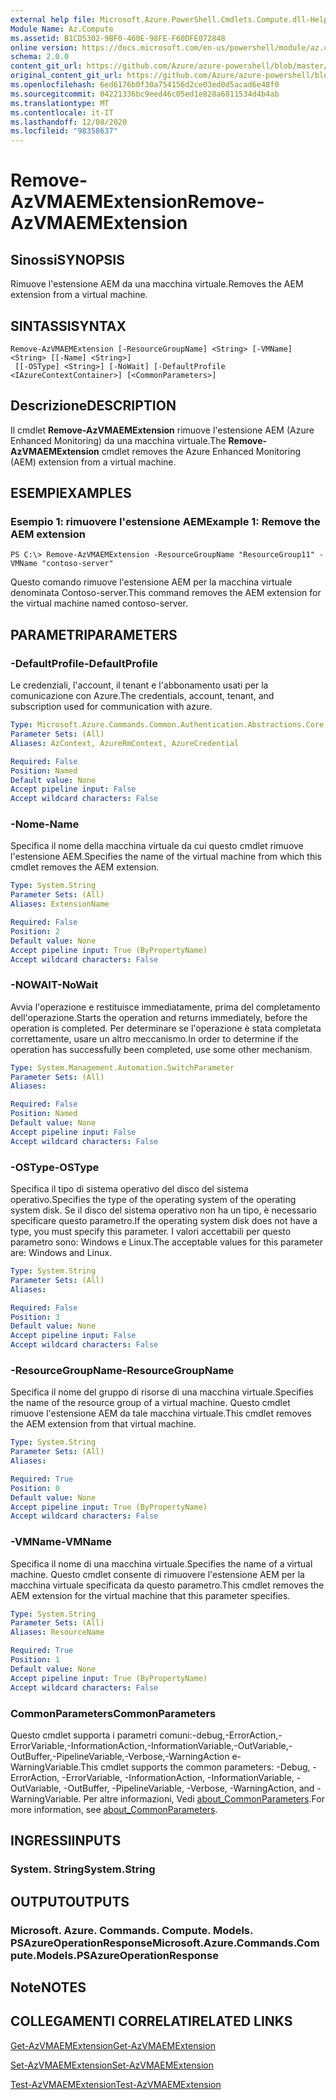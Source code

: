 ```yaml
---
external help file: Microsoft.Azure.PowerShell.Cmdlets.Compute.dll-Help.xml
Module Name: Az.Compute
ms.assetid: B1CD5302-9BF0-460E-98FE-F60DFE072848
online version: https://docs.microsoft.com/en-us/powershell/module/az.compute/remove-azvmaemextension
schema: 2.0.0
content_git_url: https://github.com/Azure/azure-powershell/blob/master/src/Compute/Compute/help/Remove-AzVMAEMExtension.md
original_content_git_url: https://github.com/Azure/azure-powershell/blob/master/src/Compute/Compute/help/Remove-AzVMAEMExtension.md
ms.openlocfilehash: 6ed6176b0f30a754156d2ce03ed0d5acad6e48f0
ms.sourcegitcommit: 04221336bc9eed46c05ed1e828a6811534d4b4ab
ms.translationtype: MT
ms.contentlocale: it-IT
ms.lasthandoff: 12/08/2020
ms.locfileid: "98358637"
---
```

# <span data-ttu-id="00976-101">Remove-AzVMAEMExtension</span><span class="sxs-lookup"><span data-stu-id="00976-101">Remove-AzVMAEMExtension</span></span>

## <span data-ttu-id="00976-102">Sinossi</span><span class="sxs-lookup"><span data-stu-id="00976-102">SYNOPSIS</span></span>
<span data-ttu-id="00976-103">Rimuove l'estensione AEM da una macchina virtuale.</span><span class="sxs-lookup"><span data-stu-id="00976-103">Removes the AEM extension from a virtual machine.</span></span>

## <span data-ttu-id="00976-104">SINTASSI</span><span class="sxs-lookup"><span data-stu-id="00976-104">SYNTAX</span></span>

```
Remove-AzVMAEMExtension [-ResourceGroupName] <String> [-VMName] <String> [[-Name] <String>]
 [[-OSType] <String>] [-NoWait] [-DefaultProfile <IAzureContextContainer>] [<CommonParameters>]
```

## <span data-ttu-id="00976-105">Descrizione</span><span class="sxs-lookup"><span data-stu-id="00976-105">DESCRIPTION</span></span>
<span data-ttu-id="00976-106">Il cmdlet **Remove-AzVMAEMExtension** rimuove l'estensione AEM (Azure Enhanced Monitoring) da una macchina virtuale.</span><span class="sxs-lookup"><span data-stu-id="00976-106">The **Remove-AzVMAEMExtension** cmdlet removes the Azure Enhanced Monitoring (AEM) extension from a virtual machine.</span></span>

## <span data-ttu-id="00976-107">ESEMPI</span><span class="sxs-lookup"><span data-stu-id="00976-107">EXAMPLES</span></span>

### <span data-ttu-id="00976-108">Esempio 1: rimuovere l'estensione AEM</span><span class="sxs-lookup"><span data-stu-id="00976-108">Example 1: Remove the AEM extension</span></span>
```
PS C:\> Remove-AzVMAEMExtension -ResourceGroupName "ResourceGroup11" -VMName "contoso-server"
```

<span data-ttu-id="00976-109">Questo comando rimuove l'estensione AEM per la macchina virtuale denominata Contoso-server.</span><span class="sxs-lookup"><span data-stu-id="00976-109">This command removes the AEM extension for the virtual machine named contoso-server.</span></span>

## <span data-ttu-id="00976-110">PARAMETRI</span><span class="sxs-lookup"><span data-stu-id="00976-110">PARAMETERS</span></span>

### <span data-ttu-id="00976-111">-DefaultProfile</span><span class="sxs-lookup"><span data-stu-id="00976-111">-DefaultProfile</span></span>
<span data-ttu-id="00976-112">Le credenziali, l'account, il tenant e l'abbonamento usati per la comunicazione con Azure.</span><span class="sxs-lookup"><span data-stu-id="00976-112">The credentials, account, tenant, and subscription used for communication with azure.</span></span>

```yaml
Type: Microsoft.Azure.Commands.Common.Authentication.Abstractions.Core.IAzureContextContainer
Parameter Sets: (All)
Aliases: AzContext, AzureRmContext, AzureCredential

Required: False
Position: Named
Default value: None
Accept pipeline input: False
Accept wildcard characters: False
```

### <span data-ttu-id="00976-113">-Nome</span><span class="sxs-lookup"><span data-stu-id="00976-113">-Name</span></span>
<span data-ttu-id="00976-114">Specifica il nome della macchina virtuale da cui questo cmdlet rimuove l'estensione AEM.</span><span class="sxs-lookup"><span data-stu-id="00976-114">Specifies the name of the virtual machine from which this cmdlet removes the AEM extension.</span></span>

```yaml
Type: System.String
Parameter Sets: (All)
Aliases: ExtensionName

Required: False
Position: 2
Default value: None
Accept pipeline input: True (ByPropertyName)
Accept wildcard characters: False
```

### <span data-ttu-id="00976-115">-NOWAIT</span><span class="sxs-lookup"><span data-stu-id="00976-115">-NoWait</span></span>
<span data-ttu-id="00976-116">Avvia l'operazione e restituisce immediatamente, prima del completamento dell'operazione.</span><span class="sxs-lookup"><span data-stu-id="00976-116">Starts the operation and returns immediately, before the operation is completed.</span></span> <span data-ttu-id="00976-117">Per determinare se l'operazione è stata completata correttamente, usare un altro meccanismo.</span><span class="sxs-lookup"><span data-stu-id="00976-117">In order to determine if the operation has successfully been completed, use some other mechanism.</span></span>

```yaml
Type: System.Management.Automation.SwitchParameter
Parameter Sets: (All)
Aliases:

Required: False
Position: Named
Default value: None
Accept pipeline input: False
Accept wildcard characters: False
```

### <span data-ttu-id="00976-118">-OSType</span><span class="sxs-lookup"><span data-stu-id="00976-118">-OSType</span></span>
<span data-ttu-id="00976-119">Specifica il tipo di sistema operativo del disco del sistema operativo.</span><span class="sxs-lookup"><span data-stu-id="00976-119">Specifies the type of the operating system of the operating system disk.</span></span>
<span data-ttu-id="00976-120">Se il disco del sistema operativo non ha un tipo, è necessario specificare questo parametro.</span><span class="sxs-lookup"><span data-stu-id="00976-120">If the operating system disk does not have a type, you must specify this parameter.</span></span>
<span data-ttu-id="00976-121">I valori accettabili per questo parametro sono: Windows e Linux.</span><span class="sxs-lookup"><span data-stu-id="00976-121">The acceptable values for this parameter are: Windows and Linux.</span></span>

```yaml
Type: System.String
Parameter Sets: (All)
Aliases:

Required: False
Position: 3
Default value: None
Accept pipeline input: False
Accept wildcard characters: False
```

### <span data-ttu-id="00976-122">-ResourceGroupName</span><span class="sxs-lookup"><span data-stu-id="00976-122">-ResourceGroupName</span></span>
<span data-ttu-id="00976-123">Specifica il nome del gruppo di risorse di una macchina virtuale.</span><span class="sxs-lookup"><span data-stu-id="00976-123">Specifies the name of the resource group of a virtual machine.</span></span>
<span data-ttu-id="00976-124">Questo cmdlet rimuove l'estensione AEM da tale macchina virtuale.</span><span class="sxs-lookup"><span data-stu-id="00976-124">This cmdlet removes the AEM extension from that virtual machine.</span></span>

```yaml
Type: System.String
Parameter Sets: (All)
Aliases:

Required: True
Position: 0
Default value: None
Accept pipeline input: True (ByPropertyName)
Accept wildcard characters: False
```

### <span data-ttu-id="00976-125">-VMName</span><span class="sxs-lookup"><span data-stu-id="00976-125">-VMName</span></span>
<span data-ttu-id="00976-126">Specifica il nome di una macchina virtuale.</span><span class="sxs-lookup"><span data-stu-id="00976-126">Specifies the name of a virtual machine.</span></span>
<span data-ttu-id="00976-127">Questo cmdlet consente di rimuovere l'estensione AEM per la macchina virtuale specificata da questo parametro.</span><span class="sxs-lookup"><span data-stu-id="00976-127">This cmdlet removes the AEM extension for the virtual machine that this parameter specifies.</span></span>

```yaml
Type: System.String
Parameter Sets: (All)
Aliases: ResourceName

Required: True
Position: 1
Default value: None
Accept pipeline input: True (ByPropertyName)
Accept wildcard characters: False
```

### <span data-ttu-id="00976-128">CommonParameters</span><span class="sxs-lookup"><span data-stu-id="00976-128">CommonParameters</span></span>
<span data-ttu-id="00976-129">Questo cmdlet supporta i parametri comuni:-debug,-ErrorAction,-ErrorVariable,-InformationAction,-InformationVariable,-OutVariable,-OutBuffer,-PipelineVariable,-Verbose,-WarningAction e-WarningVariable.</span><span class="sxs-lookup"><span data-stu-id="00976-129">This cmdlet supports the common parameters: -Debug, -ErrorAction, -ErrorVariable, -InformationAction, -InformationVariable, -OutVariable, -OutBuffer, -PipelineVariable, -Verbose, -WarningAction, and -WarningVariable.</span></span> <span data-ttu-id="00976-130">Per altre informazioni, Vedi [about_CommonParameters](http://go.microsoft.com/fwlink/?LinkID=113216).</span><span class="sxs-lookup"><span data-stu-id="00976-130">For more information, see [about_CommonParameters](http://go.microsoft.com/fwlink/?LinkID=113216).</span></span>

## <span data-ttu-id="00976-131">INGRESSI</span><span class="sxs-lookup"><span data-stu-id="00976-131">INPUTS</span></span>

### <span data-ttu-id="00976-132">System. String</span><span class="sxs-lookup"><span data-stu-id="00976-132">System.String</span></span>

## <span data-ttu-id="00976-133">OUTPUT</span><span class="sxs-lookup"><span data-stu-id="00976-133">OUTPUTS</span></span>

### <span data-ttu-id="00976-134">Microsoft. Azure. Commands. Compute. Models. PSAzureOperationResponse</span><span class="sxs-lookup"><span data-stu-id="00976-134">Microsoft.Azure.Commands.Compute.Models.PSAzureOperationResponse</span></span>

## <span data-ttu-id="00976-135">Note</span><span class="sxs-lookup"><span data-stu-id="00976-135">NOTES</span></span>

## <span data-ttu-id="00976-136">COLLEGAMENTI CORRELATI</span><span class="sxs-lookup"><span data-stu-id="00976-136">RELATED LINKS</span></span>

[<span data-ttu-id="00976-137">Get-AzVMAEMExtension</span><span class="sxs-lookup"><span data-stu-id="00976-137">Get-AzVMAEMExtension</span></span>](./Get-AzVMAEMExtension.md)

[<span data-ttu-id="00976-138">Set-AzVMAEMExtension</span><span class="sxs-lookup"><span data-stu-id="00976-138">Set-AzVMAEMExtension</span></span>](./Set-AzVMAEMExtension.md)

[<span data-ttu-id="00976-139">Test-AzVMAEMExtension</span><span class="sxs-lookup"><span data-stu-id="00976-139">Test-AzVMAEMExtension</span></span>](./Test-AzVMAEMExtension.md)


